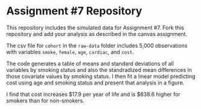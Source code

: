 # Assignment #7 Repository

This repository includes the simulated data for Assignment #7. Fork this repository and add your analysis as described in the canvas assignment.

The csv file for `cohort` in the `raw-data` folder includes 5,000 observations with variables `smoke`, `female`, `age`, `cardiac`, and `cost`.

The code generates a table of means and standard deviations of all variables by smoking status and also the standradized mean differences in those covariate values by smoking status. I then fit a linear model predicting cost using age and smoking status and present that analysis in a figure. 

I find that cost increases $17.9 per year of life and is $638.6 higher for smokers than for non-smokers. 
